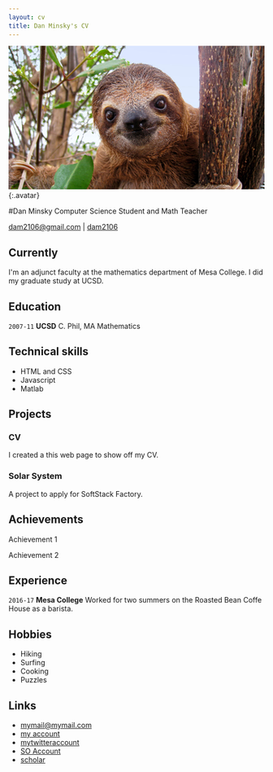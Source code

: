 ```yaml
---
layout: cv
title: Dan Minsky's CV
---
```


![Harold](./media/sloth4_full.jpg){:.avatar}

#Dan Minsky
Computer Science Student and Math Teacher

<div id="webaddress">
<a href="mailto:">dam2106@gmail.com</a>
|
<i class="fa fa-github"></i> <a href="http://github.com/dam2106">dam2106</a>

</div>


## Currently

I'm an adjunct faculty at the mathematics department of Mesa College. I did my graduate study at UCSD.

## Education

`2007-11`
__UCSD__ C. Phil, MA Mathematics

## Technical skills

* HTML and CSS
* Javascript
* Matlab

## Projects

### CV

I created a this web page to show off my CV.  

### Solar System

A project to apply for SoftStack Factory.

## Achievements

Achievement 1

Achievement 2

## Experience

`2016-17`
__Mesa College__ 
 Worked for two summers on the Roasted Bean Coffe House as a barista.

## Hobbies

* Hiking
* Surfing 
* Cooking
* Puzzles

## Links

* <i class="fa fa-envelope"></i> <a href="mailto:">mymail@mymail.com</a><br />
* <i class="fa fa-github"></i> <a href="http://github.com/">my account</a><br />
* <i class="fa fa-twitter"></i> <a href="http://twitter.com/">mytwitteraccount</a><br />
* <i class="fa fa-stack-overflow"></i> <a href="http://stackoverflow.com/">SO Account</a>
* <i class="fa fa-google"></i> <a href="http://scholar.google.com/">scholar</a>
